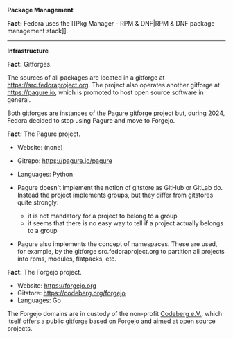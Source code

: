 
**Package Management**

**Fact:** Fedora uses the [[Pkg Manager - RPM & DNF|RPM & DNF package management stack]].

---

**Infrastructure**

**Fact:** Gitforges.

The sources of all packages are located in a gitforge at https://src.fedoraproject.org. The project also operates another gitforge at https://pagure.io, which is promoted to host open source software in general.

Both gitforges are instances of the Pagure gitforge project but, during 2024, Fedora decided to stop using Pagure and move to Forgejo.

**Fact:** The Pagure project.

- Website: (none)
- Gitrepo: https://pagure.io/pagure
- Languages: Python

- Pagure doesn't implement the notion of gitstore as GitHub or GitLab do. Instead the project implements groups, but they differ from gitstores quite strongly:
	- it is not mandatory for a project to belong to a group
	- it seems that there is no easy way to tell if a project actually belongs to a group
- Pagure also implements the concept of namespaces. These are used, for example, by the gitforge src.fedoraproject.org to partition all projects into rpms, modules, flatpacks, etc.

**Fact:** The Forgejo project.

- Website: https://forgejo.org
- Gitstore: https://codeberg.org/forgejo
- Languages: Go

The Forgejo domains are in custody of the non-profit [Codeberg e.V.](https://codeberg.org/), which itself offers a public gitforge based on Forgejo and aimed at open source projects.
